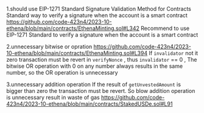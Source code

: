 1.should use EIP-1271 Standard Signature Validation Method for Contracts Standard way to verify a signature when the account is a smart contract
https://github.com/code-423n4/2023-10-ethena/blob/main/contracts/EthenaMinting.sol#L342
Recommend to use  EIP-1271 Standard  to verify  a signature when the account is a smart contract

2.unnecessary bitwise or opration
https://github.com/code-423n4/2023-10-ethena/blob/main/contracts/EthenaMinting.sol#L394
If `invalidator` not it zero transaction must be revert in `verifyNonce` , thus  `invalidator` == 0 , The bitwise OR operation with 0 on any number always results in the same number, so the OR operation is unnecessary

3.unnecessary addition operation
If the result of `getUnvestedAmount` is bigger than zero the transaction must be revert. So blow addition operation is unnecessary result in waste of gas
https://github.com/code-423n4/2023-10-ethena/blob/main/contracts/StakedUSDe.sol#L91